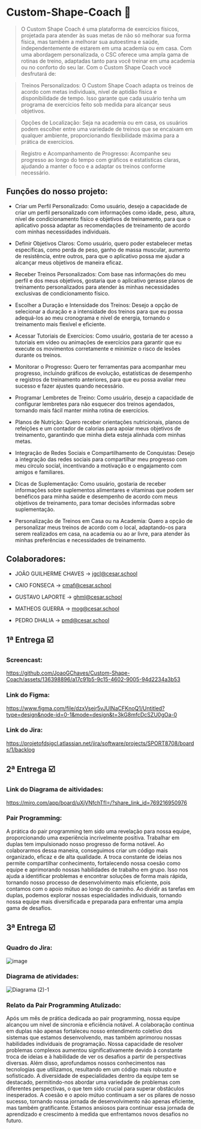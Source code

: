 # Custom-Shape-Coach 💪

> O Custom Shape Coach é uma plataforma de exercícios físicos, projetada para atender às suas metas de não só melhorar sua forma física, mas também a melhorar sua autoestima e saúde, independentemente de estarem em uma academia ou em casa. Com uma abordagem personalizada, o CSC oferece uma ampla gama de rotinas de treino, adaptadas tanto para você treinar em uma academia ou no conforto do seu lar. Com o Custom Shape Coach você desfrutará de:

> Treinos Personalizados: O Custom Shape Coach adapta os treinos de acordo com metas individuais, nível de aptidão física e disponibilidade de tempo. Isso garante que cada usuário tenha um programa de exercícios feito sob medida para alcançar seus objetivos.

> Opções de Localização: Seja na academia ou em casa, os usuários podem escolher entre uma variedade de treinos que se encaixam em qualquer ambiente, proporcionando flexibilidade máxima para a prática de exercícios.

> Registro e Acompanhamento de Progresso: Acompanhe seu progresso ao longo do tempo com gráficos e estatísticas claras, ajudando a manter o foco e a adaptar os treinos conforme necessário.

## Funções do nosso projeto:

- Criar um Perfil Personalizado: Como usuário, desejo a capacidade de criar um perfil personalizado com informações como idade, peso, altura, nível de condicionamento físico e objetivos de treinamento, para que o aplicativo possa adaptar as recomendações de treinamento de acordo com minhas necessidades individuais.

- Definir Objetivos Claros: Como usuário, quero poder estabelecer metas específicas, como perda de peso, ganho de massa muscular, aumento de resistência, entre outros, para que o aplicativo possa me ajudar a alcançar meus objetivos de maneira eficaz.

- Receber Treinos Personalizados: Com base nas informações do meu perfil e dos meus objetivos, gostaria que o aplicativo gerasse planos de treinamento personalizados para atender às minhas necessidades exclusivas de condicionamento físico.

- Escolher a Duração e Intensidade dos Treinos: Desejo a opção de selecionar a duração e a intensidade dos treinos para que eu possa adequá-los ao meu cronograma e nível de energia, tornando o treinamento mais flexível e eficiente.

- Acessar Tutoriais de Exercícios: Como usuário, gostaria de ter acesso a tutoriais em vídeo ou animações de exercícios para garantir que eu execute os movimentos corretamente e minimize o risco de lesões durante os treinos.

- Monitorar o Progresso: Quero ter ferramentas para acompanhar meu progresso, incluindo gráficos de evolução, estatísticas de desempenho e registros de treinamento anteriores, para que eu possa avaliar meu sucesso e fazer ajustes quando necessário.

- Programar Lembretes de Treino: Como usuário, desejo a capacidade de configurar lembretes para não esquecer dos treinos agendados, tornando mais fácil manter minha rotina de exercícios.

- Planos de Nutrição: Quero receber orientações nutricionais, planos de refeições e um contador de calorias para apoiar meus objetivos de treinamento, garantindo que minha dieta esteja alinhada com minhas metas.

- Integração de Redes Sociais e Compartilhamento de Conquistas: Desejo a integração das redes sociais para compartilhar meu progresso com meu círculo social, incentivando a motivação e o engajamento com amigos e familiares.

- Dicas de Suplementação: Como usuário, gostaria de receber informações sobre suplementos alimentares e vitaminas que podem ser benéficos para minha saúde e desempenho de acordo com meus objetivos de treinamento, para tomar decisões informadas sobre suplementação.

- Personalização de Treinos em Casa ou na Academia: Quero a opção de personalizar meus treinos de acordo com o local, adaptando-os para serem realizados em casa, na academia ou ao ar livre, para atender às minhas preferências e necessidades de treinamento.

## Colaboradores: 

- JOÃO GUILHERME CHAVES -> jgcl@cesar.school

- CAIO FONSECA -> cmaf@cesar.school

- GUSTAVO LAPORTE -> ghml@cesar.school

- MATHEOS GUERRA -> mog@cesar.school

- PEDRO DHALIA -> pmd@cesar.school

## 1ª Entrega ☑️

### Screencast:

https://github.com/JoaoGChaves/Custom-Shape-Coach/assets/136398896/a17c91b5-9c15-4602-9005-94d2234a3b53

### Link do Figma:

https://www.figma.com/file/dzxVsejr5vJUlNaCFKnoQ1/Untitled?type=design&node-id=0-1&mode=design&t=3kG8mfcDcSZU0gOa-0

### Link do Jira: 

https://projetofdsjgcl.atlassian.net/jira/software/projects/SPORT8708/boards/1/backlog

## 2ª Entrega ☑️

### Link do Diagrama de aitividades: 

https://miro.com/app/board/uXjVNfchTfI=/?share_link_id=769216950976

### Pair Programming:

A prática do pair programming tem sido uma revelação para nossa equipe, proporcionando uma experiência incrivelmente positiva. Trabalhar em duplas tem impulsionado nosso progresso de forma notável. Ao colaborarmos dessa maneira, conseguimos criar um código mais organizado, eficaz e de alta qualidade. A troca constante de ideias nos permite compartilhar conhecimento, fortalecendo nossa coesão como equipe e aprimorando nossas habilidades de trabalho em grupo. Isso nos ajuda a identificar problemas e encontrar soluções de forma mais rápida, tornando nosso processo de desenvolvimento mais eficiente, pois contamos com o apoio mútuo ao longo do caminho. Ao dividir as tarefas em duplas, podemos explorar nossas especialidades individuais, tornando nossa equipe mais diversificada e preparada para enfrentar uma ampla gama de desafios.

## 3ª Entrega ☑️

### Quadro do Jira:

![image](https://github.com/JoaoGChaves/Custom-Shape-Coach/assets/136398896/2f33baf8-953e-4317-b6bc-83b335a85594)

### Diagrama de atividades:

![Diagrama (2)-1](https://github.com/JoaoGChaves/Custom-Shape-Coach/assets/136398896/6c8745bc-811e-4c18-814a-cde099ae324e)


### Relato da Pair Programming Atulizado:

Após um mês de prática dedicada ao pair programming, nossa equipe alcançou um nível de sincronia e eficiência notável. A colaboração contínua em duplas não apenas fortaleceu nosso entendimento coletivo dos sistemas que estamos desenvolvendo, mas também aprimorou nossas habilidades individuais de programação. Nossa capacidade de resolver problemas complexos aumentou significativamente devido à constante troca de ideias e à habilidade de ver os desafios a partir de perspectivas diversas. Além disso, aprofundamos nossos conhecimentos nas tecnologias que utilizamos, resultando em um código mais robusto e sofisticado. A diversidade de especialidades dentro da equipe tem se destacado, permitindo-nos abordar uma variedade de problemas com diferentes perspectivas, o que tem sido crucial para superar obstáculos inesperados. A coesão e o apoio mútuo continuam a ser os pilares de nosso sucesso, tornando nossa jornada de desenvolvimento não apenas eficiente, mas também gratificante. Estamos ansiosos para continuar essa jornada de aprendizado e crescimento à medida que enfrentamos novos desafios no futuro.
